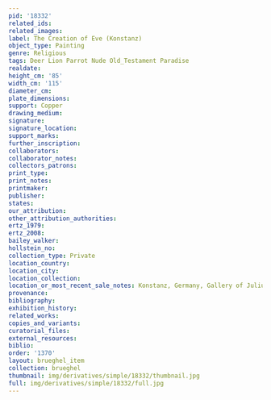 ```yaml
---
pid: '18332'
related_ids: 
related_images: 
label: The Creation of Eve (Konstanz)
object_type: Painting
genre: Religious
tags: Deer Lion Parrot Nude Old_Testament Paradise
realdate: 
height_cm: '85'
width_cm: '115'
diameter_cm: 
plate_dimensions: 
support: Copper
drawing_medium: 
signature: 
signature_location: 
support_marks: 
further_inscription: 
collaborators: 
collaborator_notes: 
collectors_patrons: 
print_type: 
print_notes: 
printmaker: 
publisher: 
states: 
our_attribution: 
other_attribution_authorities: 
ertz_1979: 
ertz_2008: 
bailey_walker: 
hollstein_no: 
collection_type: Private
location_country: 
location_city: 
location_collection: 
location_or_most_recent_sale_notes: Konstanz, Germany, Gallery of Julius Mulisch (?)
provenance: 
bibliography: 
exhibition_history: 
related_works: 
copies_and_variants: 
curatorial_files: 
external_resources: 
biblio: 
order: '1370'
layout: brueghel_item
collection: brueghel
thumbnail: img/derivatives/simple/18332/thumbnail.jpg
full: img/derivatives/simple/18332/full.jpg
---
```

